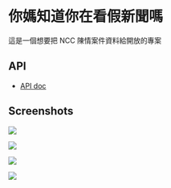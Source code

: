 你媽知道你在看假新聞嗎
======================

這是一個想要把 NCC 陳情案件資料給開放的專案

## API

- [API doc](http://docs.ncccomplain.apiary.io/)

## Screenshots

![](http://i.imgur.com/WKbzzDC.png)

![](http://i.imgur.com/u5rXnU6.png)

![](http://i.imgur.com/TuDJMBc.png)

![](http://i.imgur.com/oyv9VLe.png)
